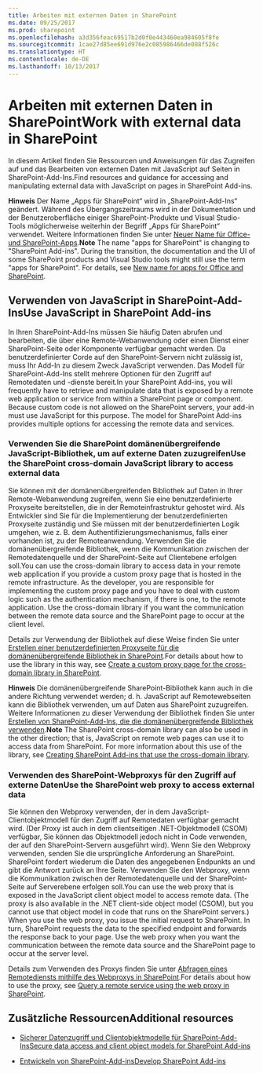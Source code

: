 ```yaml
---
title: Arbeiten mit externen Daten in SharePoint
ms.date: 09/25/2017
ms.prod: sharepoint
ms.openlocfilehash: a3d356feac69517b2d0f0e443460ea984605f8fe
ms.sourcegitcommit: 1cae27d85ee691d976e2c085986466de088f526c
ms.translationtype: HT
ms.contentlocale: de-DE
ms.lasthandoff: 10/13/2017
---
```

# <a name="work-with-external-data-in-sharepoint"></a><span data-ttu-id="8c9cf-102">Arbeiten mit externen Daten in SharePoint</span><span class="sxs-lookup"><span data-stu-id="8c9cf-102">Work with external data in SharePoint</span></span>
<span data-ttu-id="8c9cf-103">In diesem Artikel finden Sie Ressourcen und Anweisungen für das Zugreifen auf und das Bearbeiten von externen Daten mit JavaScript auf Seiten in SharePoint-Add-Ins.</span><span class="sxs-lookup"><span data-stu-id="8c9cf-103">Find resources and guidance for accessing and manipulating external data with JavaScript on pages in SharePoint Add-ins.</span></span>
 

 <span data-ttu-id="8c9cf-p101">**Hinweis** Der Name „Apps für SharePoint“ wird in „SharePoint-Add-Ins“ geändert. Während des Übergangszeitraums wird in der Dokumentation und der Benutzeroberfläche einiger SharePoint-Produkte und Visual Studio-Tools möglicherweise weiterhin der Begriff „Apps für SharePoint“ verwendet. Weitere Informationen finden Sie unter [Neuer Name für Office- und SharePoint-Apps](new-name-for-apps-for-sharepoint.md#bk_newname).</span><span class="sxs-lookup"><span data-stu-id="8c9cf-p101">**Note**  The name "apps for SharePoint" is changing to "SharePoint Add-ins". During the transition, the documentation and the UI of some SharePoint products and Visual Studio tools might still use the term "apps for SharePoint". For details, see  [New name for apps for Office and SharePoint](new-name-for-apps-for-sharepoint.md#bk_newname).</span></span>
 


## <a name="use-javascript-in-sharepoint-add-ins"></a><span data-ttu-id="8c9cf-107">Verwenden von JavaScript in SharePoint-Add-Ins</span><span class="sxs-lookup"><span data-stu-id="8c9cf-107">Use JavaScript in SharePoint Add-ins</span></span>
<span data-ttu-id="8c9cf-108"><a name="SP15Workdata_Working"> </a></span><span class="sxs-lookup"><span data-stu-id="8c9cf-108"><a name="SP15Workdata_Working"> </a></span></span>

<span data-ttu-id="8c9cf-p102">In Ihren SharePoint-Add-Ins müssen Sie häufig Daten abrufen und bearbeiten, die über eine Remote-Webanwendung oder einen Dienst einer SharePoint-Seite oder Komponente verfügbar gemacht werden. Da benutzerdefinierter Corde auf den SharePoint-Servern nicht zulässig ist, muss Ihr Add-In zu diesem Zweck JavaScript verwenden. Das Modell für SharePoint-Add-Ins stellt mehrere Optionen für den Zugriff auf Remotedaten und -dienste bereit.</span><span class="sxs-lookup"><span data-stu-id="8c9cf-p102">In your SharePoint Add-ins, you will frequently have to retrieve and manipulate data that is exposed by a remote web application or service from within a SharePoint page or component. Because custom code is not allowed on the SharePoint servers, your add-in must use JavaScript for this purpose. The model for SharePoint Add-ins provides multiple options for accessing the remote data and services.</span></span>
 

 

### <a name="use-the-sharepoint-cross-domain-javascript-library-to-access-external-data"></a><span data-ttu-id="8c9cf-112">Verwenden Sie die SharePoint domänenübergreifende JavaScript-Bibliothek, um auf externe Daten zuzugreifen</span><span class="sxs-lookup"><span data-stu-id="8c9cf-112">Use the SharePoint cross-domain JavaScript library to access external data</span></span>

<span data-ttu-id="8c9cf-p103">Sie können mit der domänenübergreifenden Bibliothek auf Daten in Ihrer Remote-Webanwendung zugreifen, wenn Sie eine benutzerdefinierte Proxyseite bereitstellen, die in der Remoteinfrastruktur gehostet wird. Als Entwickler sind Sie für die Implementierung der benutzerdefinierten Proxyseite zuständig und Sie müssen mit der benutzerdefinierten Logik umgehen, wie z. B. dem Authentifizierungsmechanismus, falls einer vorhanden ist, zu der Remoteanwendung. Verwenden Sie die domänenübergreifende Bibliothek, wenn die Kommunikation zwischen der Remotedatenquelle und der SharePoint-Seite auf Clientebene erfolgen soll.</span><span class="sxs-lookup"><span data-stu-id="8c9cf-p103">You can use the cross-domain library to access data in your remote web application if you provide a custom proxy page that is hosted in the remote infrastructure. As the developer, you are responsible for implementing the custom proxy page and you have to deal with custom logic such as the authentication mechanism, if there is one, to the remote application. Use the cross-domain library if you want the communication between the remote data source and the SharePoint page to occur at the client level.</span></span>
 

 
<span data-ttu-id="8c9cf-116">Details zur Verwendung der Bibliothek auf diese Weise finden Sie unter [Erstellen einer benutzerdefinierten Proxyseite für die domänenübergreifende Bibliothek in SharePoint](create-a-custom-proxy-page-for-the-cross-domain-library-in-sharepoint.md).</span><span class="sxs-lookup"><span data-stu-id="8c9cf-116">For details about how to use the library in this way, see  [Create a custom proxy page for the cross-domain library in SharePoint](create-a-custom-proxy-page-for-the-cross-domain-library-in-sharepoint.md).</span></span>
 

 

 <span data-ttu-id="8c9cf-p104">**Hinweis** Die domänenübergreifende SharePoint-Bibliothek kann auch in die andere Richtung verwendet werden; d. h. JavaScript auf Remotewebseiten kann die Bibliothek verwenden, um auf Daten aus SharePoint zuzugreifen. Weitere Informationen zu dieser Verwendung der Bibliothek finden Sie unter [Erstellen von SharePoint-Add-Ins, die die domänenübergreifende Bibliothek verwenden](creating-sharepoint-add-ins-that-use-the-cross-domain-library.md).</span><span class="sxs-lookup"><span data-stu-id="8c9cf-p104">**Note**  The SharePoint cross-domain library can also be used in the other direction; that is, JavaScript on remote web pages can use it to access data from SharePoint. For more information about this use of the library, see  [Creating SharePoint Add-ins that use the cross-domain library](creating-sharepoint-add-ins-that-use-the-cross-domain-library.md).</span></span>
 


### <a name="use-the-sharepoint-web-proxy-to-access-external-data"></a><span data-ttu-id="8c9cf-119">Verwenden des SharePoint-Webproxys für den Zugriff auf externe Daten</span><span class="sxs-lookup"><span data-stu-id="8c9cf-119">Use the SharePoint web proxy to access external data</span></span>

<span data-ttu-id="8c9cf-p105">Sie können den Webproxy verwenden, der in dem JavaScript-Clientobjektmodell für den Zugriff auf Remotedaten verfügbar gemacht wird. (Der Proxy ist auch in dem clientseitigen .NET-Objektmodell (CSOM) verfügbar, Sie können das Objektmodell jedoch nicht in Code verwenden, der auf den SharePoint-Servern ausgeführt wird). Wenn Sie den Webproxy verwenden, senden Sie die ursprüngliche Anforderung an SharePoint. SharePoint fordert wiederum die Daten des angegebenen Endpunkts an und gibt die Antwort zurück an Ihre Seite. Verwenden Sie den Webproxy, wenn die Kommunikation zwischen der Remotedatenquelle und der SharePoint-Seite auf Serverebene erfolgen soll.</span><span class="sxs-lookup"><span data-stu-id="8c9cf-p105">You can use the web proxy that is exposed in the JavaScript client object model to access remote data. (The proxy is also available in the .NET client-side object model (CSOM), but you cannot use that object model in code that runs on the SharePoint servers.) When you use the web proxy, you issue the initial request to SharePoint. In turn, SharePoint requests the data to the specified endpoint and forwards the response back to your page. Use the web proxy when you want the communication between the remote data source and the SharePoint page to occur at the server level.</span></span>
 

 
<span data-ttu-id="8c9cf-124">Details zum Verwenden des Proxys finden Sie unter [Abfragen eines Remotediensts mithilfe des Webproxys in SharePoint](query-a-remote-service-using-the-web-proxy-in-sharepoint.md).</span><span class="sxs-lookup"><span data-stu-id="8c9cf-124">For details about how to use the proxy, see  [Query a remote service using the web proxy in SharePoint](query-a-remote-service-using-the-web-proxy-in-sharepoint.md).</span></span>
 

 

## <a name="additional-resources"></a><span data-ttu-id="8c9cf-125">Zusätzliche Ressourcen</span><span class="sxs-lookup"><span data-stu-id="8c9cf-125">Additional resources</span></span>
<span data-ttu-id="8c9cf-126"><a name="SP15Workdata_AddRes"> </a></span><span class="sxs-lookup"><span data-stu-id="8c9cf-126"><a name="SP15Workdata_AddRes"> </a></span></span>


-  [<span data-ttu-id="8c9cf-127">Sicherer Datenzugriff und Clientobjektmodelle für SharePoint-Add-Ins</span><span class="sxs-lookup"><span data-stu-id="8c9cf-127">Secure data access and client object models for SharePoint Add-ins</span></span>](secure-data-access-and-client-object-models-for-sharepoint-add-ins.md)
    
 
-  [<span data-ttu-id="8c9cf-128">Entwickeln von SharePoint-Add-ins</span><span class="sxs-lookup"><span data-stu-id="8c9cf-128">Develop SharePoint Add-ins</span></span>](develop-sharepoint-add-ins.md)
    
 

